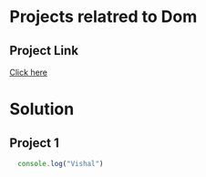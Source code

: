 # Projects relatred to Dom

## Project Link
[Click here](https://stackblitz.com/edit/dom-project-chaiaurcode?file=index.html)

# Solution

## Project 1
 
````` Javascript
  console.log("Vishal")
 ``````
